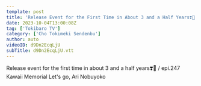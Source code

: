 ```yaml
---
template: post
title: 'Release Event for the First Time in About 3 and a Half Years❣️💫 / epi.247'
date: 2023-10-04T13:00:08Z
tag: ['Tokibaro TV']
category: ['Cho Tokimeki Sendenbu']
author: auto 
videoID: d9Dn2EcqLjU
subTitle: d9Dn2EcqLjU.vtt
---
```

Release event for the first time in about 3 and a half years❣️💫 / epi.247 Kawaii Memorial Let's go, Ari Nobuyoko